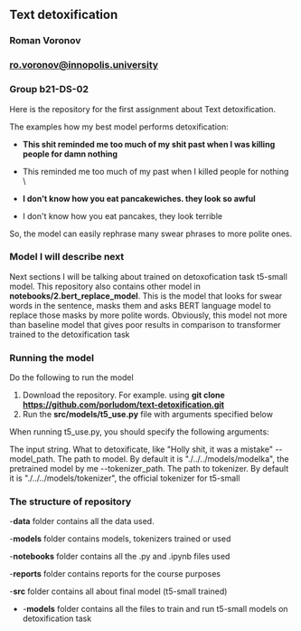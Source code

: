## Text detoxification
### Roman Voronov
### ro.voronov@innopolis.university
### Group b21-DS-02
    
Here is the repository for the first assignment about Text detoxification.

The examples how my best model performs detoxification:
- __This shit reminded me too much of my shit past when I was killing people for damn nothing__
- This reminded me too much of my past when I killed people for nothing
\
\

- __I don't know how you eat pancakewiches. they look so awful__
- I don't know how you eat pancakes, they look terrible

So, the model can easily rephrase many swear phrases to more polite ones.
### Model I will describe next
Next sections I will be talking about trained on detoxofication task t5-small model.
This repository also contains other model in __notebooks/2.bert_replace_model__. This is the model that looks for swear words in the sentence, masks them and asks BERT language model to replace those masks by more polite words. Obviously, this model not more than baseline model that gives poor results in comparison to transformer trained to the detoxification task

### Running the model
Do the following to run the model
1. Download the repository. For example. using __git clone https://github.com/porludom/text-detoxification.git__
2. Run the __src/models/t5_use.py__ file with arguments specified below

When running t5_use.py, you should specify the following arguments:

The input string. What to detoxificate, like "Holly shit, it was a mistake"
--model_path. The path to model. By default it is "./../../models/modelka", the pretrained model by me
--tokenizer_path. The path to tokenizer. By default it is "./../../models/tokenizer", the official tokenizer for t5-small

### The structure of repository
-__data__ folder contains all the data used.

-__models__ folder contains models, tokenizers trained or used

-__notebooks__ folder contains all the .py and .ipynb files used

-__reports__ folder contains reports for the course purposes

-__src__ folder contains all about final model (t5-small trained)

- -__models__ folder contains all the files to train and run t5-small models on detoxification task
